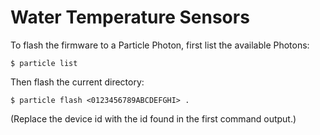 # Water Temperature Sensors

To flash the firmware to a Particle Photon, first list the available Photons:

    $ particle list

Then flash the current directory:

    $ particle flash <0123456789ABCDEFGHI> .

(Replace the device id with the id found in the first command output.)
